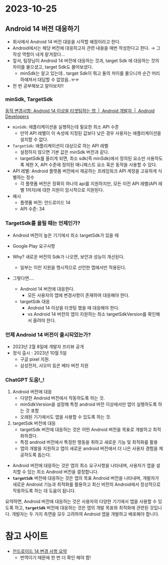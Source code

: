 # 2023-10-25

## Android 14 버전 대응하기

- 회사에서 Android 14 버전 대응을 시작할 예정이라고 한다.
- Android에서는 해당 버전에 대응하고자 관련 내용을 매번 작성한다고 한다. → 그 작성 역할이 내게 맡겨졌다…
- 앞서, 팀장님이 Android 14 버전에 대응하는 것과, target Sdk 에 대응하는 것의 차이를 물으셨고, target Sdk도 물어보셨다.
    - minSdk는 알고 있는데.. target Sdk이 뭐고 둘의 차이를 물으니까 순간 머리 하얘져서 대답할 수 없었음..ㅠㅠ
- 한 번 공부해보고 알아보자!!

### minSdk, TargetSdk

[동작 변경사항: Android 14 이상을 타겟팅하는 앱  |  Android 개발자  |  Android Developers](https://developer.android.com/about/versions/14/behavior-changes-14?hl=ko)

- `minSdk`: 애플리케이션을 실행하는데 필요한 최소 API 수준
    - 만약 API 레벨이 이 속성에 지정된 값보다 낮은 경우 사용자는 애플리케이션을 설치할 수 없다.
- `TargetSdk`: 애플리케이션이 대상으로 하는 API 레벨
    - 설정하지 않으면 기본 값은 minSdk 버전과 같다.
    - targetSdk를 올리게 되면, 최소 sdk(즉 minSdk)에서 정의된 요소만 사용하도록 제한 X, API 수준에 정의된 매니페스트 요소 혹은 동작을 사용할 수 있다.
- API 레벨: Android 플랫폼 버전에서 제공하는 프레임워크 API 계정을 고유하게 식별하는 정수
    - 각 플랫폼 버전은 정확히 하나의 api를 지원하지만, 모든 이전 API 레벨(API 레벨 1까지)에 대한 지원이 암시적으로 지원된다.
- 예시
    - 플랫폼 버전: 안드로이드 14
    - API 수준: 34

### TargetSdk를 올릴 때는 언제인가?

- Android 버전이 높은 기기에서 최소 targetSdk가 있을 때
- Google Play 요구사항
- Why? 새로운 버전의 Sdk가 나오면, 보안과 성능이 개선된다.
    - 일부는 이런 지원을 명시적으로 선언한 앱에서만 적용된다.

- 그렇다면….
    - Android 14 버전에 대응한다.
        - 모든 사용자의 앱에 변경사항이 존재하여 대응해야 한다.
    - targetSdk 대응
        - Android 14 이상을 타겟팅 했을 때 대응해야 한다.
        - vs Android 14 버전의 앱이 지원하는 최소 targetSdkVersion를 확인해서 올려야 한다.
    

### 언제 Android 14 버전이 출시되었는가?

- 2023년 2월 8일에 개발자 프리뷰 공개
- 정식 출시 : 2023년 10월 5일
    - 구글 pixel 지원.
    - 삼성전자, 샤오미 등은 베타 버전 지원

### ChatGPT 도움!_!

1. Android 버전에 대응
    - 다양한 Android 버전에서 작동하도록 하는 것.
    - minSdkVersion을 설정해 특정 android 버전 이상에서만 앱이 실행하도록 하는 것 포함
    - 오래된 기기에서도 앱을 사용할 수 있도록 하는 것.
2. targetSdk 버전에 대응
    - targetSdk 버전에 대응하는 것은 어떤 Android 버전을 목표로 개발하고 최적화하겠다.
    - 특정 android 버전에서 특정한 행동을 취하고 새로운 기능 및 최적화를 활용
    - 앱의 개발을 지원하고 앱이 새로운 android 버전에서 더 나은 사용자 경험을 제공하도록 돕는다.
- Android 버전에 대응하는 것은 앱의 최소 요구사항을 나타내며, 사용자가 앱을 설치할 수 있는 최소 Android 버전을 결정합니다.
- **`targetSdk`** 버전에 대응하는 것은 앱의 목표 Android 버전을 나타내며, 개발자가 새로운 Android 기능과 최적화를 활용하고 최신 버전의 Android에서 정상적으로 작동하도록 하는 데 도움이 됩니다.

요약하면, Android 버전에 대응하는 것은 사용자의 다양한 기기에서 앱을 사용할 수 있도록 하고, **`targetSdk`** 버전에 대응하는 것은 앱의 개발 목표와 최적화에 관련된 것입니다. 개발자는 두 가지 측면을 모두 고려하여 Android 앱을 개발하고 배포해야 합니다.

# 참고 사이트

- [안드로이드 14 변경 사항 요약](https://medium.com/@zzanzu/%EC%95%88%EB%93%9C%EB%A1%9C%EC%9D%B4%EB%93%9C-%EA%B0%9C%EB%B0%9C%EC%9E%90%EB%A5%BC-%EC%9C%84%ED%95%9C-google-i-o-2023-%ED%95%B5%EC%8B%AC-%EC%9A%94%EC%95%BD-bd7887471c0e)
  - 번역이기 때문에 한 번 더 확인 해야 함!

